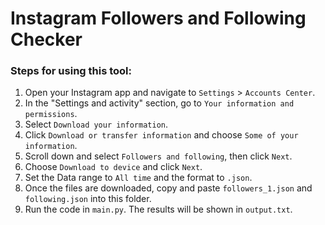 # Instagram Followers and Following Checker

### Steps for using this tool:

1. Open your Instagram app and navigate to `Settings` > `Accounts Center`.
2. In the "Settings and activity" section, go to `Your information and permissions`.
3. Select `Download your information`.
4. Click `Download or transfer information` and choose `Some of your information`.
5. Scroll down and select `Followers and following`, then click `Next`.
6. Choose `Download to device` and click `Next`.
7. Set the Data range to `All time` and the format to `.json`.
8. Once the files are downloaded, copy and paste `followers_1.json` and `following.json` into this folder.
9. Run the code in `main.py`. The results will be shown in `output.txt`.

